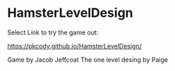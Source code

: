 # HamsterLevelDesign

Select Link to try the game out:

https://pkcody.github.io/HamsterLevelDesign/

Game by Jacob Jeffcoat
The one level desing by Paige
